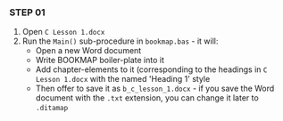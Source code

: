 ### STEP 01

1. Open `C Lesson 1.docx`
2. Run the `Main()` sub-procedure in `bookmap.bas` - it will:
   * Open a new Word document 
   * Write BOOKMAP boiler-plate into it
   * Add chapter-elements to it (corresponding to the headings in `C Lesson 1.docx` with the named 'Heading 1' style
   * Then offer to save it as `b_c_lesson_1.docx` - if you save the Word document with the `.txt` extension, you can change it later to `.ditamap`
